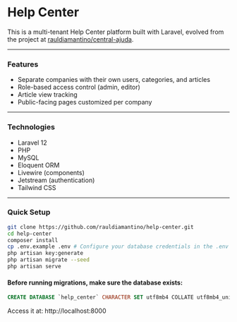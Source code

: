 # Help Center

This is a multi-tenant Help Center platform built with Laravel, evolved from the project at [rauldiamantino/central-ajuda](https://github.com/rauldiamantino/central-ajuda).

---

### Features

- Separate companies with their own users, categories, and articles  
- Role-based access control (admin, editor)  
- Article view tracking  
- Public-facing pages customized per company  

---

### Technologies

- Laravel 12  
- PHP
- MySQL
- Eloquent ORM
- Livewire (components)
- Jetstream (authentication)
- Tailwind CSS

---

### Quick Setup

```bash
git clone https://github.com/rauldiamantino/help-center.git
cd help-center
composer install
cp .env.example .env # Configure your database credentials in the .env file
php artisan key:generate
php artisan migrate --seed
php artisan serve
```

#### Before running migrations, make sure the database exists:

```sql
CREATE DATABASE `help_center` CHARACTER SET utf8mb4 COLLATE utf8mb4_unicode_ci;
```

Access it at: http://localhost:8000
